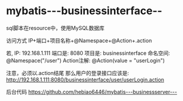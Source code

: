 # mybatis---businessinterface--

sql脚本在resource中，使用MySQL数据库

访问方式
IP+端口+项目名称+@Namespace+@Action+.action 

若,
IP: 192.168.1.111
端口是: 8080
项目是: businessinterface
命名空间: @Namespace("/user")
Action注解: @Action(value = "userLogin")

注意，必须以.action结尾
那么用户的登录接口应该是:
http://192.168.1.111:8080/businessinterface/user/userLogin.action 


后台代码
https://github.com/hebiao6446/mybatis---businessserver---
